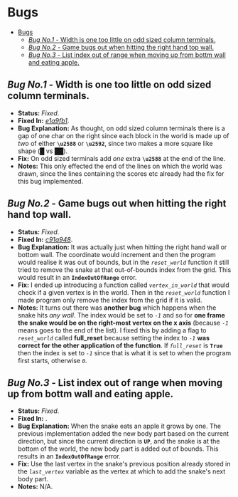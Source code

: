 # Bugs

- [Bugs](#bugs)
  - [*Bug No.1* - Width is one too little on odd sized column terminals.](#bug-no1---width-is-one-too-little-on-odd-sized-column-terminals)
  - [*Bug No.2* - Game bugs out when hitting the right hand top wall.](#bug-no2---game-bugs-out-when-hitting-the-right-hand-top-wall)
  - [*Bug No.3* - List index out of range when moving up from bottm wall and eating apple.](#bug-no3---list-index-out-of-range-when-moving-up-from-bottm-wall-and-eating-apple)

## *Bug No.1* - Width is one too little on odd sized column terminals.

* **Status:** *Fixed*.
* **Fixed In:** *[e1a9fb1](https://github.com/skifli/snek/commit/e1a9fb1f93ef2cd946c9ba507b204f1b7f146c3a)*.
* **Bug Explanation:** As thought, on odd sized column terminals there is a gap of one char on the right since each block in the world is made up of *two* of either **`\u2588`** or **`\u2592`**, since two makes a more square like shape (*█* vs *██*).
* **Fix:** On odd sized terminals add *one* extra **`\u2588`** at the end of the line.
* **Notes:** This only effected the end of the lines on which the world was drawn, since the lines containing the scores etc already had the fix for this bug implemented.

## *Bug No.2* - Game bugs out when hitting the right hand top wall.

* **Status:** *Fixed*.
* **Fixed In:** *[c91a948](https://github.com/skifli/snek/commit/c91a948691b26a7b523e59e09240d4f3c104693f)*.
* **Bug Explanation:** It was actually just when hitting the right hand wall or bottom wall. The coordinate would increment and then the program would realise it was out of bounds, but in the *`reset_world`* function it still tried to remove the snake at that out-of-bounds index from the grid. This would result in an **`IndexOutOfRange`** error.
* **Fix:** I ended up introducing a function called *`vertex_in_world`* that would check if a given vertex is in the world. Then in the *`reset_world`* function I made program only remove the index from the grid if it is valid.
* **Notes:** It turns out there was **another bug** which happens when the snake hits *any wall*. The index would be set to *`-1`* and so for **one frame the snake would be on the right-most vertex on the x axis** (because *`-1`* means goes to the end of the list). I fixed this by adding a flag to *`reset_world`* called **full_reset** because setting the index to *`-1`* **was correct for the other application of the function**. If *`full_reset`* is **`True`** then the index is set to *`-1`* since that is what it is set to when the program first starts, otherwise *`0`*.

## *Bug No.3* - List index out of range when moving up from bottm wall and eating apple.

* **Status:** *Fixed*.
* **Fixed In:** *[](https://github.com/skifli/snek/commit/)*.
* **Bug Explanation:** When the snake eats an apple it grows by one. The previous implementation added the new body part based on the current direction, but since the current direction is **`UP`**, and the snake is at the bottom of the world, the new body part is added out of bounds. This results in an **`IndexOutOfRange`** error.
* **Fix:** Use the last vertex in the snake's previous position already stored in the *`last_vertex`* variable as the vertex at which to add the snake's next body part.
* **Notes:** N/A.